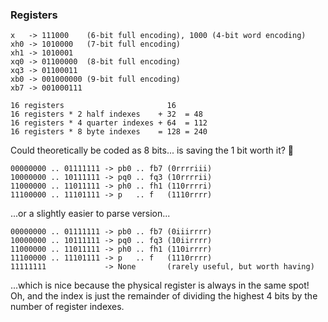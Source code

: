### Registers

```
x   -> 111000    (6-bit full encoding), 1000 (4-bit word encoding)
xh0 -> 1010000   (7-bit full encoding)
xh1 -> 1010001
xq0 -> 01100000  (8-bit full encoding)
xq3 -> 01100011
xb0 -> 001000000 (9-bit full encoding)
xb7 -> 001000111
```

```
16 registers                       16
16 registers * 2 half indexes    + 32  = 48
16 registers * 4 quarter indexes + 64  = 112
16 registers * 8 byte indexes    = 128 = 240
```

Could theoretically be coded as 8 bits... is saving the 1 bit worth it? 🤔

```
00000000 .. 01111111 -> pb0 .. fb7 (0rrrriii)
10000000 .. 10111111 -> pq0 .. fq3 (10rrrrii)
11000000 .. 11011111 -> ph0 .. fh1 (110rrrri)
11100000 .. 11101111 -> p   .. f   (1110rrrr)
```

...or a slightly easier to parse version...

```
00000000 .. 01111111 -> pb0 .. fb7 (0iiirrrr)
10000000 .. 10111111 -> pq0 .. fq3 (10iirrrr)
11000000 .. 11011111 -> ph0 .. fh1 (110irrrr)
11100000 .. 11101111 -> p   .. f   (1110rrrr)
11111111             -> None       (rarely useful, but worth having)
```

...which is nice because the physical register is always in the same spot! Oh, and the
index is just the remainder of dividing the highest 4 bits by the number of register
indexes.
